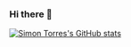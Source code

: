 ### Hi there 👋

[![Simon Torres's GitHub stats](https://github-readme-stats.vercel.app/api?username=simontorres&show_icons=true&theme=highcontrast)](https://github.com/anuraghazra/github-readme-stats)

<!--
**simontorres/simontorres** is a ✨ _special_ ✨ repository because its `README.md` (this file) appears on your GitHub profile.

Here are some ideas to get you started:

- 🔭 I’m currently working on ...
- 🌱 I’m currently learning ...
- 👯 I’m looking to collaborate on ...
- 🤔 I’m looking for help with ...
- 💬 Ask me about ...
- 📫 How to reach me: ...
- 😄 Pronouns: ...
- ⚡ Fun fact: ...
-->
